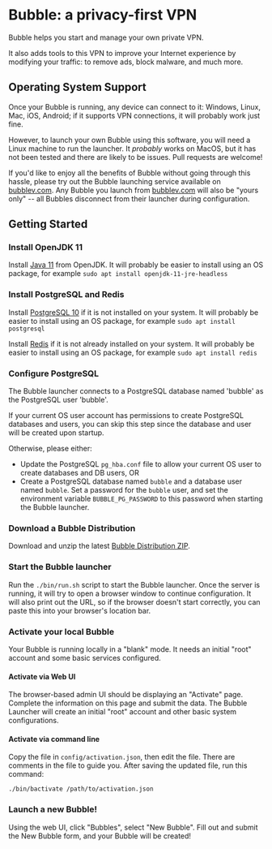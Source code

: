 # Bubble: a privacy-first VPN

Bubble helps you start and manage your own private VPN.

It also adds tools to this VPN to improve your Internet experience by modifying your traffic: to
remove ads, block malware, and much more.

## Operating System Support
Once your Bubble is running, any device can connect to it: Windows, Linux, Mac, iOS, Android; if it supports VPN connections,
it will probably work just fine.

However, to launch your own Bubble using this software, you will need a Linux machine to run the launcher.
It *probably* works on MacOS, but it has not been tested and there are likely to be issues. Pull requests are welcome!

If you'd like to enjoy all the benefits of Bubble without going through this hassle, please try out the Bubble launching
service available on [bubblev.com](https://bubblev.com). Any Bubble you launch from [bubblev.com](https://bubblev.com)
will also be "yours only" -- all Bubbles disconnect from their launcher during configuration.

## Getting Started

### Install OpenJDK 11
Install [Java 11](https://openjdk.java.net/install/) from OpenJDK.
It will probably be easier to install using an OS package, for example `sudo apt install openjdk-11-jre-headless`

### Install PostgreSQL and Redis
Install [PostgreSQL 10](https://www.postgresql.org/download/) if it is not installed on your system.
It will probably be easier to install using an OS package, for example `sudo apt install postgresql`

Install [Redis](https://redis.io/download) if it is not already installed on your system.
It will probably be easier to install using an OS package, for example `sudo apt install redis`

### Configure PostgreSQL
The Bubble launcher connects to a PostgreSQL database named 'bubble' as the PostgreSQL user 'bubble'.

If your current OS user account has permissions to create PostgreSQL databases and users, you can skip this step
since the database and user will be created upon startup.

Otherwise, please either:
  * Update the PostgreSQL `pg_hba.conf` file to allow your current OS user to create databases and DB users, OR
  * Create a PostgreSQL database named `bubble` and a database user named `bubble`. Set a password for the `bubble` user,
  and set the environment variable `BUBBLE_PG_PASSWORD` to this password when starting the Bubble launcher.

### Download a Bubble Distribution
Download and unzip the latest [Bubble Distribution ZIP](https://bubblev.com/download).

### Start the Bubble launcher
Run the `./bin/run.sh` script to start the Bubble launcher. Once the server is running, it will try to open a browser window
to continue configuration. It will also print out the URL, so if the browser doesn't start correctly, you can paste this
into your browser's location bar.

### Activate your local Bubble
Your Bubble is running locally in a "blank" mode. It needs an initial "root" account and some basic services configured.

#### Activate via Web UI
The browser-based admin UI should be displaying an "Activate" page. Complete the information on this page and submit the
data. The Bubble Launcher will create an initial "root" account and other basic system configurations. 

#### Activate via command line
Copy the file in `config/activation.json`, then edit the file. There are comments in the file to guide you.
After saving the updated file, run this command:

   `./bin/bactivate /path/to/activation.json`

### Launch a new Bubble!
Using the web UI, click "Bubbles", select "New Bubble". Fill out and submit the New Bubble form, and your Bubble will be created!
